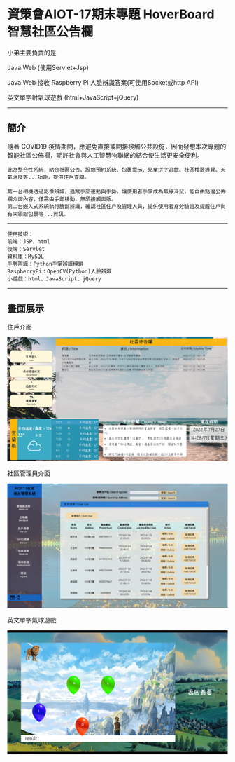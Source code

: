 # 資策會AIOT-17期末專題 HoverBoard 智慧社區公告欄

小弟主要負責的是

Java Web (使用Servlet+Jsp)

Java Web 接收 Raspberry Pi 人臉辨識答案(可使用Socket或http API)

英文單字射氣球遊戲 (html+JavaScript+jQuery)

----------

## 簡介

隨著 COVID19 疫情期間，應避免直接或間接接觸公共設施，因而發想本次專題的智能社區公佈欄，期許社會與人工智慧物聯網的結合使生活更安全便利。

    此為整合性系統，結合社區公告、設施預約系統、包裹提示、兒童拼字遊戲、社區樓層導覽、天氣溫度等...功能，提供住戶查閱。

    第一台相機透過影像辨識，追蹤手部運動與手勢，讓使用者手掌成為無線滑鼠，能自由點選公佈欄介面內容，僅需由手部移動，無須接觸面版。
    第二台嵌入式系統執行臉部辨識，確認社區住戶及管理人員，提供使用者身分驗證及提醒住戶尚有未領取包裹等...資訊。

----------

    使用技術：
    前端：JSP、html
    後端：Servlet
    資料庫：MySQL
    手勢辨識：Python手掌辨識模組
    RaspberryPi：OpenCV(Python)人臉辨識
    小遊戲：html、JavaScript、jQuery

----------
## 畫面展示

住戶介面

![](https://github.com/TzuYaoTW/AIOT-HoverBoard/blob/main/example-images/%E4%BD%8F%E6%88%B6%E4%BB%8B%E9%9D%A2.png?raw=true)

社區管理員介面

![](https://github.com/TzuYaoTW/AIOT-HoverBoard/blob/main/example-images/%E7%AE%A1%E7%90%86%E8%80%85%E4%BB%8B%E9%9D%A2.png?raw=true)

英文單字氣球遊戲

![](https://github.com/TzuYaoTW/AIOT-HoverBoard/blob/main/example-images/%E5%B0%8F%E9%81%8A%E6%88%B2.png?raw=true)